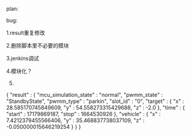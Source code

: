 plan:

bug:

1.result重复修改

2.删除脚本里不必要的模块

3.jenkins调试

4.模块化？

5.

{
	"result" : 
	{
		"mcu_simulation_state" : "normal",
		"pwmm_state" : "StandbyState",
		"pwmm_type" : "parkin",
		"slot_id" : "0",
		"target" : 
		{
			"x" : 28.585170745849609,
			"y" : 54.558273315429688,
			"z" : -2.0
		},
		"time" : 
		{
			"start" : 17179869187,
			"stop" : 1664530926
		},
		"vehicle" : 
		{
			"x" : 7.4212379455566406,
			"y" : 35.468837738037109,
			"z" : -0.050000015646219254
		}
	}
}